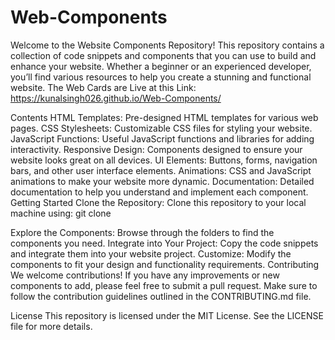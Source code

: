 # Web-Components
Welcome to the Website Components Repository! This repository contains a collection of code snippets and components that you can use to build and enhance your website. Whether a beginner or an experienced developer, you’ll find various resources to help you create a stunning and functional website.
The Web Cards are Live at this Link: https://kunalsingh026.github.io/Web-Components/

Contents
HTML Templates: Pre-designed HTML templates for various web pages.
CSS Stylesheets: Customizable CSS files for styling your website.
JavaScript Functions: Useful JavaScript functions and libraries for adding interactivity.
Responsive Design: Components designed to ensure your website looks great on all devices.
UI Elements: Buttons, forms, navigation bars, and other user interface elements.
Animations: CSS and JavaScript animations to make your website more dynamic.
Documentation: Detailed documentation to help you understand and implement each component.
Getting Started
Clone the Repository: Clone this repository to your local machine using:
git clone <repository-url>

Explore the Components: Browse through the folders to find the components you need.
Integrate into Your Project: Copy the code snippets and integrate them into your website project.
Customize: Modify the components to fit your design and functionality requirements.
Contributing
We welcome contributions! If you have any improvements or new components to add, please feel free to submit a pull request. Make sure to follow the contribution guidelines outlined in the CONTRIBUTING.md file.

License
This repository is licensed under the MIT License. See the LICENSE file for more details.
